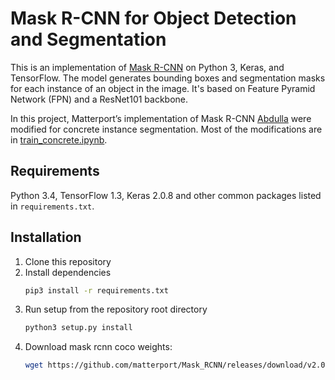 # Mask R-CNN for Object Detection and Segmentation

This is an implementation of [Mask R-CNN](https://arxiv.org/abs/1703.06870) on Python 3, Keras, and TensorFlow. The model generates bounding boxes and segmentation masks for each instance of an object in the image. It's based on Feature Pyramid Network (FPN) and a ResNet101 backbone.

In this project, Matterport’s implementation of Mask R-CNN [Abdulla](https://github.com/matterport/Mask_RCNN) were modified for concrete instance segmentation. Most of the modifications are in [train_concrete.ipynb](https://github.com/ychen1030/Mask_RCNN_concrete/blob/master/train_concrete.ipynb).


## Requirements
Python 3.4, TensorFlow 1.3, Keras 2.0.8 and other common packages listed in `requirements.txt`.


## Installation
1. Clone this repository
2. Install dependencies
   ```bash
   pip3 install -r requirements.txt
   ```
3. Run setup from the repository root directory
    ```bash
    python3 setup.py install
    ```
4. Download mask rcnn coco weights:
   ```bash
   wget https://github.com/matterport/Mask_RCNN/releases/download/v2.0/mask_rcnn_coco.h5
   ```
